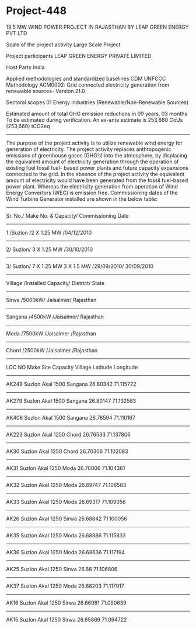 # Project-448
19.5 MW WIND POWER PROJECT IN RAJASTHAN BY LEAP GREEN ENERGY PVT LTD

Scale of the project activity Large Scale Project

Project participants LEAP GREEN ENERGY PRIVATE
LIMITED

Host Party India

Applied methodologies and standardized
baselines
CDM UNFCCC Methodology
ACM0002: Grid connected electricity
generation from renewable sources- Version
21.0

Sectoral scopes 01 Energy industries
(Renewable/Non-Renewable Sources)

Estimated amount of total GHG emission
reductions in 09 years, 03 months
To be estimated during verification.
An ex-ante estimate is 253,660 CoUs (253,660)
tCO2eq
___________________
The purpose of the project activity is to utilize renewable wind energy for generation of electricity. The
project activity replaces anthropogenic emissions of greenhouse gases (GHG’s) into the atmosphere, by
displacing the equivalent amount of electricity generation through the operation of existing fuel fossil
fuel- based power plants and future capacity expansions connected to the grid. In the absence of the
project activity the equivalent amount of electricity would have been generated from the fossil fuel-based
power plant. Whereas the electricity generation from operation of Wind Energy Convertors (WEC) is
emission free. 
Commissioning dates of the Wind Turbine Generator installed are shown in the below
table:
_________
Sr. No./ Make No. & Capacity/ Commissioning Date
___________
1 /Suzlon /2 X 1.25 MW /04/12/2010
_______________
2/ Suzlon/ 3 X 1.25 MW /30/10/2010
_____________
3/ Suzlon/ 7 X 1.25 MW 3 X 1.5 MW /29/09/2010/ 30/09/2010
_________________
Village /Installed Capacity/ District/ State
___________
Sirwa /5000kW/ Jaisalmer/ Rajasthan
__________
Sangana /4500kW /Jaisalmer/ Rajasthan
__________
Moda /7500kW /Jaisalmer /Rajasthan
___________
Chord /2500kW /Jaisalmer /Rajasthan
______________

LOC NO Make Site Capacity Village Latitude Longitude
_____________
AK249 Suzlon Akal 1500 Sangana 26.80342 71.115722
____________
AK279 Suzlon Akal 1500 Sangana 26.80147 71.132583
_________
AK408 Suzlon Akal 1500 Sangana 26.78594 71.110167
_____________
AK223 Suzlon Akal 1250 Chord 26.76533 71.137806
____________
AK30 Suzlon Akal 1250 Chord 26.70306 71.102083
___________
AK31 Suzlon Akal 1250 Moda 26.70006 71.104361
__________
AK32 Suzlon Akal 1250 Moda 26.69747 71.106583
__________
AK33 Suzlon Akal 1250 Moda 26.69317 71.109056
__________
AK26 Suzlon Akal 1250 Sirwa 26.68842 71.100056
___________
AK35 Suzlon Akal 1250 Moda 26.68886 71.115833
__________
AK36 Suzlon Akal 1250 Moda 26.68636 71.117194
__________
AK25 Suzlon Akal 1250 Sirwa 26.68 71.106806
_________
AK37 Suzlon Akal 1250 Moda 26.68203 71.117917
___________
AK16 Suzlon Akal 1250 Sirwa 26.66081 71.090639
___________
AK15 Suzlon Akal 1250 Sirwa 26.65869 71.094722
